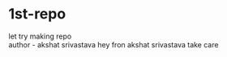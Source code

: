 # 1st-repo
let try making repo
<br>
author - akshat srivastava
hey fron akshat srivastava take care 
